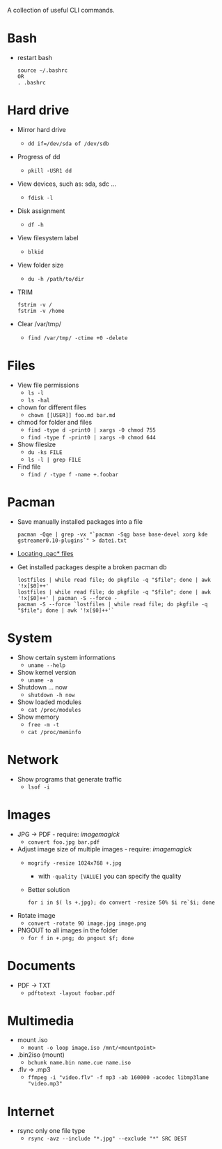 A collection of useful CLI commands.

Bash
====
+ restart bash

    ```
    source ~/.bashrc
    OR
    . .bashrc
    ```


Hard drive
==========
+ Mirror hard drive
    + `dd if=/dev/sda of /dev/sdb`
+ Progress of dd
    + `pkill -USR1 dd`
+ View devices, such as: sda, sdc ...
    + `fdisk -l`
+ Disk assignment
    + `df -h`
+ View filesystem label
    + `blkid`
+ View folder size
    + `du -h /path/to/dir`
+ TRIM

    ```
    fstrim -v /
    fstrim -v /home
    ```
+ Clear /var/tmp/
    + `find /var/tmp/ -ctime +0 -delete`


Files
=====
+ View file permissions
    + `ls -l`
    + `ls -hal`
+ chown for different files
    + `chown [[USER]] foo.md bar.md`
+ chmod for folder and files
    + `find -type d -print0 | xargs -0 chmod 755`
    + `find -type f -print0 | xargs -0 chmod 644` 
+ Show filesize
    + `du -ks FILE`
    + `ls -l | grep FILE `
+ Find file
    + `find / -type f -name +.foobar`


Pacman
======
+ Save manually installed packages into a file

    ```
    pacman -Qqe | grep -vx "`pacman -Sqg base base-devel xorg kde gstreamer0.10-plugins`" > datei.txt
    ```
+ [Locating .pac* files](https://wiki.archlinux.org/index.php/Pacman/Pacnew_and_Pacsave#Locating_.pac.2A_files)
+ Get installed packages despite a broken pacman db

    ```
    lostfiles | while read file; do pkgfile -q "$file"; done | awk '!x[$0]++'
    lostfiles | while read file; do pkgfile -q "$file"; done | awk '!x[$0]++' | pacman -S --force -
    pacman -S --force `lostfiles | while read file; do pkgfile -q "$file"; done | awk '!x[$0]++'`
    ```


System
======
+ Show certain system informations
    + `uname --help`
+ Show kernel version
    + `uname -a`
+ Shutdown ... now
    + `shutdown -h now`
+ Show loaded modules
    + `cat /proc/modules`
+ Show memory
    + `free -m -t`
    + `cat /proc/meminfo`


Network
=======
+ Show programs that generate traffic
    + `lsof -i`


Images
======
+ JPG -> PDF - require: _imagemagick_
    + `convert foo.jpg bar.pdf`
+ Adjust image size of multiple images - require: _imagemagick_
    + `mogrify -resize 1024x768 +.jpg`
        + with `-quality [VALUE]` you can specify the quality
    + Better solution

        ```
        for i in $( ls +.jpg); do convert -resize 50% $i re`$i; done
        ```
+ Rotate image
    + `convert -rotate 90 image.jpg image.png`
+ PNGOUT to all images in the folder
    + `for f in +.png; do pngout $f; done`


Documents
=========
+ PDF -> TXT
    + `pdftotext -layout foobar.pdf`


Multimedia
==========
+ mount .iso
    + `mount -o loop image.iso /mnt/<mountpoint>`
+ .bin2iso (mount)
    + `bchunk name.bin name.cue name.iso`
+ .flv -> .mp3
    + `ffmpeg -i "video.flv" -f mp3 -ab 160000 -acodec libmp3lame "video.mp3"`


Internet
========
+ rsync only one file type
    + `rsync -avz --include "*.jpg" --exclude "*" SRC DEST`
